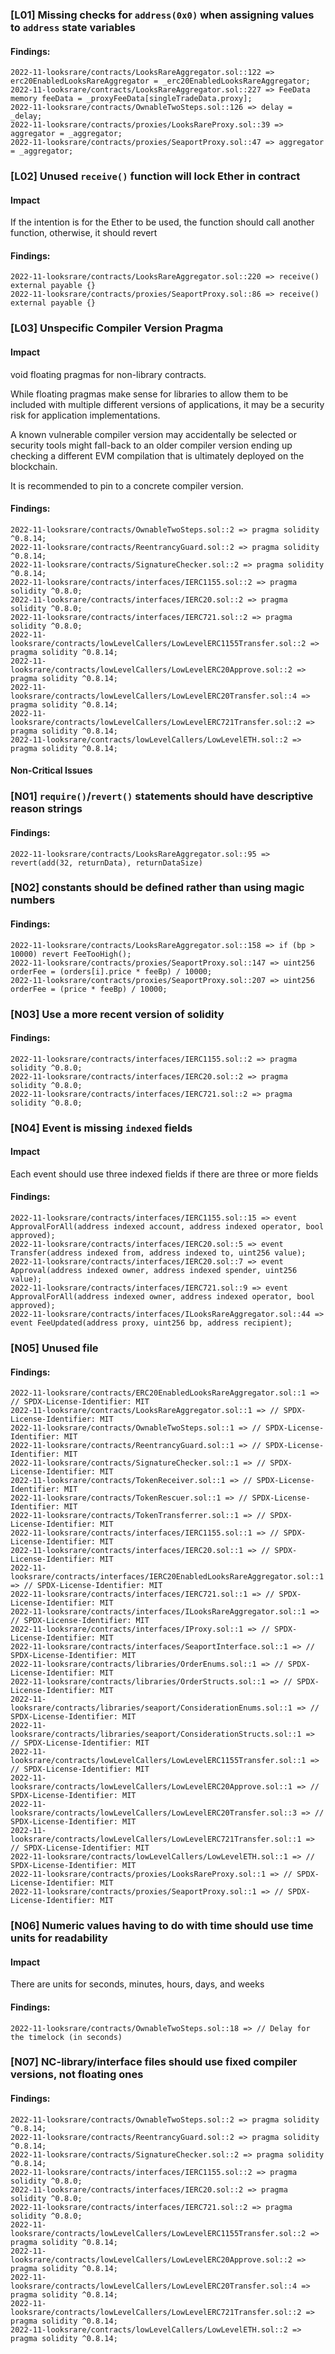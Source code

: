 
### [L01] Missing checks for `address(0x0)` when assigning values to `address` state variables


#### Findings:

```
2022-11-looksrare/contracts/LooksRareAggregator.sol::122 => erc20EnabledLooksRareAggregator = _erc20EnabledLooksRareAggregator;
2022-11-looksrare/contracts/LooksRareAggregator.sol::227 => FeeData memory feeData = _proxyFeeData[singleTradeData.proxy];
2022-11-looksrare/contracts/OwnableTwoSteps.sol::126 => delay = _delay;
2022-11-looksrare/contracts/proxies/LooksRareProxy.sol::39 => aggregator = _aggregator;
2022-11-looksrare/contracts/proxies/SeaportProxy.sol::47 => aggregator = _aggregator;
```


### [L02] Unused `receive()` function will lock Ether in contract

#### Impact
If the intention is for the Ether to be used, the function should call another function, otherwise, it should revert
#### Findings:
```
2022-11-looksrare/contracts/LooksRareAggregator.sol::220 => receive() external payable {}
2022-11-looksrare/contracts/proxies/SeaportProxy.sol::86 => receive() external payable {}
```



### [L03] Unspecific Compiler Version Pragma

#### Impact
void floating pragmas for non-library contracts.

While floating pragmas make sense for libraries to allow them to be included with multiple different versions of applications, it may be a security risk for application implementations.

A known vulnerable compiler version may accidentally be selected or security tools might fall-back to an older compiler version ending up checking a different EVM compilation that is ultimately deployed on the blockchain.

It is recommended to pin to a concrete compiler version.

#### Findings:
```
2022-11-looksrare/contracts/OwnableTwoSteps.sol::2 => pragma solidity ^0.8.14;
2022-11-looksrare/contracts/ReentrancyGuard.sol::2 => pragma solidity ^0.8.14;
2022-11-looksrare/contracts/SignatureChecker.sol::2 => pragma solidity ^0.8.14;
2022-11-looksrare/contracts/interfaces/IERC1155.sol::2 => pragma solidity ^0.8.0;
2022-11-looksrare/contracts/interfaces/IERC20.sol::2 => pragma solidity ^0.8.0;
2022-11-looksrare/contracts/interfaces/IERC721.sol::2 => pragma solidity ^0.8.0;
2022-11-looksrare/contracts/lowLevelCallers/LowLevelERC1155Transfer.sol::2 => pragma solidity ^0.8.14;
2022-11-looksrare/contracts/lowLevelCallers/LowLevelERC20Approve.sol::2 => pragma solidity ^0.8.14;
2022-11-looksrare/contracts/lowLevelCallers/LowLevelERC20Transfer.sol::4 => pragma solidity ^0.8.14;
2022-11-looksrare/contracts/lowLevelCallers/LowLevelERC721Transfer.sol::2 => pragma solidity ^0.8.14;
2022-11-looksrare/contracts/lowLevelCallers/LowLevelETH.sol::2 => pragma solidity ^0.8.14;
```





#### Non-Critical Issues



### [N01] `require()`/`revert()` statements should have descriptive reason strings


#### Findings:
```
2022-11-looksrare/contracts/LooksRareAggregator.sol::95 => revert(add(32, returnData), returnDataSize)
```



### [N02] constants should be defined rather than using magic numbers


#### Findings:
```
2022-11-looksrare/contracts/LooksRareAggregator.sol::158 => if (bp > 10000) revert FeeTooHigh();
2022-11-looksrare/contracts/proxies/SeaportProxy.sol::147 => uint256 orderFee = (orders[i].price * feeBp) / 10000;
2022-11-looksrare/contracts/proxies/SeaportProxy.sol::207 => uint256 orderFee = (price * feeBp) / 10000;
```



### [N03] Use a more recent version of solidity


#### Findings:
```
2022-11-looksrare/contracts/interfaces/IERC1155.sol::2 => pragma solidity ^0.8.0;
2022-11-looksrare/contracts/interfaces/IERC20.sol::2 => pragma solidity ^0.8.0;
2022-11-looksrare/contracts/interfaces/IERC721.sol::2 => pragma solidity ^0.8.0;
```





### [N04] Event is missing `indexed` fields

#### Impact
Each event should use three indexed fields if there are three or more fields
#### Findings:
```
2022-11-looksrare/contracts/interfaces/IERC1155.sol::15 => event ApprovalForAll(address indexed account, address indexed operator, bool approved);
2022-11-looksrare/contracts/interfaces/IERC20.sol::5 => event Transfer(address indexed from, address indexed to, uint256 value);
2022-11-looksrare/contracts/interfaces/IERC20.sol::7 => event Approval(address indexed owner, address indexed spender, uint256 value);
2022-11-looksrare/contracts/interfaces/IERC721.sol::9 => event ApprovalForAll(address indexed owner, address indexed operator, bool approved);
2022-11-looksrare/contracts/interfaces/ILooksRareAggregator.sol::44 => event FeeUpdated(address proxy, uint256 bp, address recipient);
```





### [N05] Unused file


#### Findings:
```
2022-11-looksrare/contracts/ERC20EnabledLooksRareAggregator.sol::1 => // SPDX-License-Identifier: MIT
2022-11-looksrare/contracts/LooksRareAggregator.sol::1 => // SPDX-License-Identifier: MIT
2022-11-looksrare/contracts/OwnableTwoSteps.sol::1 => // SPDX-License-Identifier: MIT
2022-11-looksrare/contracts/ReentrancyGuard.sol::1 => // SPDX-License-Identifier: MIT
2022-11-looksrare/contracts/SignatureChecker.sol::1 => // SPDX-License-Identifier: MIT
2022-11-looksrare/contracts/TokenReceiver.sol::1 => // SPDX-License-Identifier: MIT
2022-11-looksrare/contracts/TokenRescuer.sol::1 => // SPDX-License-Identifier: MIT
2022-11-looksrare/contracts/TokenTransferrer.sol::1 => // SPDX-License-Identifier: MIT
2022-11-looksrare/contracts/interfaces/IERC1155.sol::1 => // SPDX-License-Identifier: MIT
2022-11-looksrare/contracts/interfaces/IERC20.sol::1 => // SPDX-License-Identifier: MIT
2022-11-looksrare/contracts/interfaces/IERC20EnabledLooksRareAggregator.sol::1 => // SPDX-License-Identifier: MIT
2022-11-looksrare/contracts/interfaces/IERC721.sol::1 => // SPDX-License-Identifier: MIT
2022-11-looksrare/contracts/interfaces/ILooksRareAggregator.sol::1 => // SPDX-License-Identifier: MIT
2022-11-looksrare/contracts/interfaces/IProxy.sol::1 => // SPDX-License-Identifier: MIT
2022-11-looksrare/contracts/interfaces/SeaportInterface.sol::1 => // SPDX-License-Identifier: MIT
2022-11-looksrare/contracts/libraries/OrderEnums.sol::1 => // SPDX-License-Identifier: MIT
2022-11-looksrare/contracts/libraries/OrderStructs.sol::1 => // SPDX-License-Identifier: MIT
2022-11-looksrare/contracts/libraries/seaport/ConsiderationEnums.sol::1 => // SPDX-License-Identifier: MIT
2022-11-looksrare/contracts/libraries/seaport/ConsiderationStructs.sol::1 => // SPDX-License-Identifier: MIT
2022-11-looksrare/contracts/lowLevelCallers/LowLevelERC1155Transfer.sol::1 => // SPDX-License-Identifier: MIT
2022-11-looksrare/contracts/lowLevelCallers/LowLevelERC20Approve.sol::1 => // SPDX-License-Identifier: MIT
2022-11-looksrare/contracts/lowLevelCallers/LowLevelERC20Transfer.sol::3 => // SPDX-License-Identifier: MIT
2022-11-looksrare/contracts/lowLevelCallers/LowLevelERC721Transfer.sol::1 => // SPDX-License-Identifier: MIT
2022-11-looksrare/contracts/lowLevelCallers/LowLevelETH.sol::1 => // SPDX-License-Identifier: MIT
2022-11-looksrare/contracts/proxies/LooksRareProxy.sol::1 => // SPDX-License-Identifier: MIT
2022-11-looksrare/contracts/proxies/SeaportProxy.sol::1 => // SPDX-License-Identifier: MIT
```



### [N06] Numeric values having to do with time should use time units for readability

#### Impact
There are units for seconds, minutes, hours, days, and weeks
#### Findings:
```
2022-11-looksrare/contracts/OwnableTwoSteps.sol::18 => // Delay for the timelock (in seconds)
```



### [N07] NC-library/interface files should use fixed compiler versions, not floating ones


#### Findings:
```
2022-11-looksrare/contracts/OwnableTwoSteps.sol::2 => pragma solidity ^0.8.14;
2022-11-looksrare/contracts/ReentrancyGuard.sol::2 => pragma solidity ^0.8.14;
2022-11-looksrare/contracts/SignatureChecker.sol::2 => pragma solidity ^0.8.14;
2022-11-looksrare/contracts/interfaces/IERC1155.sol::2 => pragma solidity ^0.8.0;
2022-11-looksrare/contracts/interfaces/IERC20.sol::2 => pragma solidity ^0.8.0;
2022-11-looksrare/contracts/interfaces/IERC721.sol::2 => pragma solidity ^0.8.0;
2022-11-looksrare/contracts/lowLevelCallers/LowLevelERC1155Transfer.sol::2 => pragma solidity ^0.8.14;
2022-11-looksrare/contracts/lowLevelCallers/LowLevelERC20Approve.sol::2 => pragma solidity ^0.8.14;
2022-11-looksrare/contracts/lowLevelCallers/LowLevelERC20Transfer.sol::4 => pragma solidity ^0.8.14;
2022-11-looksrare/contracts/lowLevelCallers/LowLevelERC721Transfer.sol::2 => pragma solidity ^0.8.14;
2022-11-looksrare/contracts/lowLevelCallers/LowLevelETH.sol::2 => pragma solidity ^0.8.14;
```




